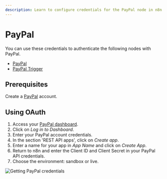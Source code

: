 ```yaml
---
description: Learn to configure credentials for the PayPal node in n8n
---
```


# PayPal

You can use these credentials to authenticate the following nodes with PayPal.
- [PayPal](../../nodes-library/nodes/PayPal/README.md)
- [PayPal Trigger](../../nodes-library/trigger-nodes/PayPalTrigger/README.md)

## Prerequisites

Create a [PayPal](https://paypal.com/) account.

## Using OAuth

1. Access your [PayPal dashboard](https://developer.paypal.com/developer/applications/).
2. Click on *Log in to Dashboard*.
3. Enter your PayPal account credentials.
4. In the section 'REST API apps', click on *Create app*.
5. Enter a name for your app in *App Name* and click on *Create App*.
6. Return to n8n and enter the Client ID and Client Secret in your PayPal API credentials.
7. Choose the environment: sandbox or live.

![Getting PayPal credentials](./using-oauth.gif)


